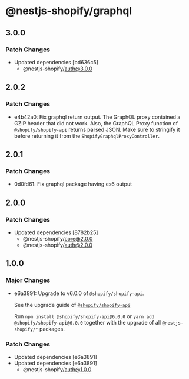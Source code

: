 # @nestjs-shopify/graphql

## 3.0.0

### Patch Changes

- Updated dependencies [bd636c5]
  - @nestjs-shopify/auth@3.0.0

## 2.0.2

### Patch Changes

- e4b42a0: Fix graphql return output. The GraphQL proxy contained a GZIP header that did not work. Also, the GraphQL Proxy function of `@shopify/shopify-api` returns parsed JSON. Make sure to stringify it before returning it from the `ShopifyGraphqlProxyController`.

## 2.0.1

### Patch Changes

- 0d0fd61: Fix graphql package having es6 output

## 2.0.0

### Patch Changes

- Updated dependencies [8782b25]
  - @nestjs-shopify/core@2.0.0
  - @nestjs-shopify/auth@2.0.0

## 1.0.0

### Major Changes

- e6a3891: Upgrade to v6.0.0 of `@shopify/shopify-api`.

  See the upgrade guide of [`@shopify/shopify-api`](https://github.com/Shopify/shopify-api-js/blob/main/docs/migrating-to-v6.md)

  Run `npm install @shopify/shopify-api@6.0.0` or `yarn add @shopify/shopify-api@6.0.0` together with the upgrade of all `@nestjs-shopify/*` packages.

### Patch Changes

- Updated dependencies [e6a3891]
- Updated dependencies [e6a3891]
  - @nestjs-shopify/auth@1.0.0
